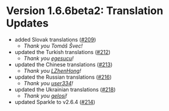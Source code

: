 # Version 1.6.6beta2: Translation Updates

- added Slovak translations ([#209](https://github.com/newmarcel/KeepingYouAwake/pull/209))
    - *Thank you Tomáš Švec!*
- updated the Turkish translations ([#212](https://github.com/newmarcel/KeepingYouAwake/pull/212))
    - *Thank you [egesucu](https://github.com/egesucu)!*
- updated the Chinese translations ([#213](https://github.com/newmarcel/KeepingYouAwake/pull/213))
    - *Thank you [LZhenHong](https://github.com/LZhenHong)!*
- updated the Russian translations ([#216](https://github.com/newmarcel/KeepingYouAwake/pull/216))
    - *Thank you [user334](https://github.com/user334)!*
- updated the Ukrainian translations ([#218](https://github.com/newmarcel/KeepingYouAwake/pull/218))
    - *Thank you [gelosi](https://github.com/gelosi)!*
- updated Sparkle to v2.6.4 ([#214](https://github.com/newmarcel/KeepingYouAwake/pull/214))
